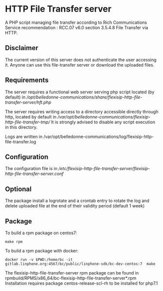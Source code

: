 HTTP File Transfer server
=========================

A PHP script managing file transfer according to Rich Communications Service recommendation : RCC.07 v6.0 section 3.5.4.8 File Transfer via HTTP.

Disclaimer
-----------

The current version of this server does not authenticate the user accessing it. Anyone can use this file-transfer server or download the uploaded files.

Requirements
------------
The server requires a functional web server serving php script located (by default) in */opt/belledonne-communications/share/flexisip-http-file-transfer-server/hft.php*

The server requires writing access to a directory accessible directly through http, located by default in */var/opt/belledonne-communications/flexisip-http-file-transfer-tmp/* It is strongly advised to disable any script execution in this directory.

Logs are written in /var/opt/belledonne-communications/log/flexisip-http-file-transfer.log


Configuration
-------------

The configuration file is in */etc/flexisip-http-file-transfer-server/flexisip-http-file-transfer-server.conf*

Optional
--------

The package install a logrotate and a crontab entry to rotate the log and delete uploaded file at the end of their validity period (default 1 week)

Package
--------

To build a rpm package on centos7:

`make rpm`

To build a rpm package with docker:

`docker run -v $PWD:/home/bc -it gitlab.linphone.org:4567/bc/public/linphone-sdk/bc-dev-centos:7  make`

The flexisip-http-file-transfer-server rpm package can be found in rpmbuild/RPMS/x86_64/bc-flexisip-http-file-transfer-server*.rpm
Installation requires package centos-release-scl-rh to be installed for php7.1
